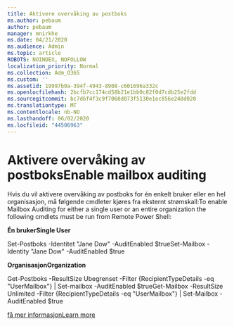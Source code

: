 ```yaml
---
title: Aktivere overvåking av postboks
ms.author: pebaum
author: pebaum
manager: mnirkhe
ms.date: 04/21/2020
ms.audience: Admin
ms.topic: article
ROBOTS: NOINDEX, NOFOLLOW
localization_priority: Normal
ms.collection: Adm_O365
ms.custom: ''
ms.assetid: 19997b0a-394f-4943-8908-c601696a332c
ms.openlocfilehash: 2bcfb7cc174cd58b21e1bb0c82f0d7cdb25e2fdd
ms.sourcegitcommit: bc7d6f4f3c9f7060d073f5130e1ec856e248d020
ms.translationtype: MT
ms.contentlocale: nb-NO
ms.lasthandoff: 06/02/2020
ms.locfileid: "44506963"
---
```

# <a name="enable-mailbox-auditing"></a><span data-ttu-id="60c24-102">Aktivere overvåking av postboks</span><span class="sxs-lookup"><span data-stu-id="60c24-102">Enable mailbox auditing</span></span>

<span data-ttu-id="60c24-103">Hvis du vil aktivere overvåking av postboks for én enkelt bruker eller en hel organisasjon, må følgende cmdleter kjøres fra eksternt strømskall:</span><span class="sxs-lookup"><span data-stu-id="60c24-103">To enable Mailbox Auditing for either a single user or an entire organization the following cmdlets must be run from Remote Power Shell:</span></span>
  
 <span data-ttu-id="60c24-104">**Én bruker**</span><span class="sxs-lookup"><span data-stu-id="60c24-104">**Single User**</span></span>
  
<span data-ttu-id="60c24-105">Set-Postboks -Identitet "Jane Dow" -AuditEnabled $true</span><span class="sxs-lookup"><span data-stu-id="60c24-105">Set-Mailbox -Identity "Jane Dow" -AuditEnabled $true</span></span>
  
 <span data-ttu-id="60c24-106">**Organisasjon**</span><span class="sxs-lookup"><span data-stu-id="60c24-106">**Organization**</span></span>
  
<span data-ttu-id="60c24-107">Get-Postboks -ResultSize Ubegrenset -Filter {RecipientTypeDetails -eq "UserMailbox"} | Set-mailbox -AuditEnabled $true</span><span class="sxs-lookup"><span data-stu-id="60c24-107">Get-Mailbox -ResultSize Unlimited -Filter {RecipientTypeDetails -eq "UserMailbox"} | Set-Mailbox -AuditEnabled $true</span></span>
  
[<span data-ttu-id="60c24-108">få mer informasjon</span><span class="sxs-lookup"><span data-stu-id="60c24-108">Learn more</span></span>](https://docs.microsoft.com/microsoft-365/compliance/enable-mailbox-auditing)
  

